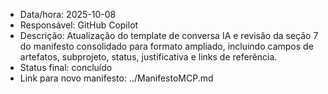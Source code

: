 - Data/hora: 2025-10-08
- Responsável: GitHub Copilot
- Descrição: Atualização do template de conversa IA e revisão da seção 7 do manifesto consolidado para formato ampliado, incluindo campos de artefatos, subprojeto, status, justificativa e links de referência.
- Status final: concluído
- Link para novo manifesto: ../ManifestoMCP.md
